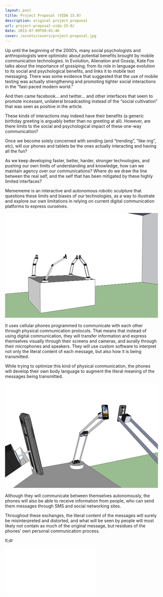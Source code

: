 ```yaml
---
layout: post
title: Project Proposal (VIDA 15.0)
description: original project proposal
url: project-proposal-vida-15-0/
date: 2013-07-09T09:01:46
cover: /assets/covers/project-proposal.jpg
---
```

Up until the beginning of the 2000’s, many social psychologists and anthropologists were optimistic about potential benefits brought by mobile communication technologies. In Evolution, Alienation and Gossip, Kate Fox talks about the importance of gossiping; from its role in language evolution to its social and psychological benefits, and links it to mobile text messaging. There was some evidence that suggested that the use of mobile texting was actually strengthening and promoting tighter social interactions in the “fast-paced modern world.”

And then came facebook… and twitter… and other interfaces that seem to promote incessant, unilateral broadcasting instead of the “social cultivation” that was seen as positive in the article.

These kinds of interactions may indeed have their benefits (a generic birthday greeting is arguably better than no greeting at all). However, are there limits to the social and psychological impact of these one-way communication?

Once we become solely concerned with sending (and “trending”, “like-ing”, etc), will our phones and tablets be the ones actually interacting and having all the fun?

As we keep developing faster, better, harder, stronger technologies, and pushing our own limits of understanding and knowledge, how can we maintain agency over our communications? Where do we draw the line between the real self, and the self that has been mitigated by these highly limited interfaces?

Memememe is an interactive and autonomous robotic sculpture that questions these limits and biases of our technologies, as a way to illustrate and explore our own limitations in relying on current digital communication platforms to express ourselves.

![](/assets/posts/project-proposal-vida-15-0/vida00.png)

It uses cellular phones programmed to communicate with each other through physical communication protocols. That means that instead of using digital communication, they will transfer information and express themselves visually through their screens and cameras, and aurally through their microphones and speakers. They will use custom software to interpret not only the literal content of each message, but also how it is being transmitted.

While trying to optimize this kind of physical communication, the phones will develop their own body language to augment the literal meaning of the messages being transmitted.

![](/assets/posts/project-proposal-vida-15-0/vida02.png)

Although they will communicate between themselves autonomously, the phones will also be able to receive information from people, who can send them messages through SMS and social networking sites.

Throughout these exchanges, the literal content of the messages will surely be misinterpreted and distorted, and what will be seen by people will most likely not contain as much of the original message, but residues of the phones’ own personal communication process.

tl;dr
<div class="video-wrapper video-wrapper-16x9">
  <iframe src="//player.vimeo.com/video/88619700?portrait=0&amp;color=ff9933" frameborder="0" webkitallowfullscreen="" mozallowfullscreen="" allowfullscreen=""></iframe>
</div>
